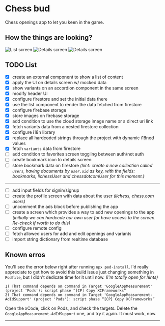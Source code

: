 # Chess bud

Chess openings app to let you keen in the game.

## How the things are looking?

![List screen](./assets/list.png 'List screen')
![Details screen](./assets/details1.png 'Details screen')
![Details screen](./assets/details2.png 'Details screen')

## TODO List

- [x] create an external component to show a list of content
- [x] apply the UI on details screen w/ mocked data
- [x] show variants on an accordion component in the same screen
- [x] modify header UI
- [x] configure firestore and set the initial data there
- [x] use the list component to render the data fetched from firestore
- [x] configure firebase storage
- [x] store images on firebase storage
- [x] add condition to use the cloud storage image name or a direct uri link
- [x] fetch variants data from a nested firestore collection
- [x] configure i18n library
- [x] replace all hardcoded strings through the project with dynamic i18ned values
- [x] fetch `variants` data from firestore
- [ ] add condition to favorites screen toggling between auth/not auth
- [ ] create bookmark icon to details screen
- [ ] store bookmark data on firestore _(hint: create a new collection called `users`, having documents by `user.uid` as key, with the fields: bookmarks, lichessUser and chessdotcomUser for this moment.)_

---

- [ ] add input fields for signin/signup
- [ ] create the profile screen with data about the user _(lichess, chess.com users)_
- [ ] uncomment the ads block before publishing the app
- [ ] create a screen which provides a way to add new openings to the app _(initially we can hardcode our own user for have access to the screen. Re-check if worth to do this)_
- [ ] configure remote config
- [ ] fetch allowed users for add and edit openings and variants
- [ ] import string dictionary from realtime database

## Known erros

You'll see the error below right after running `npx pod-install`. I'd really appreciate to get how to avoid this build issue just changing something in `Podfile`, but I didn't dedicate time for it until now. _(I'm totally open for hints)_

```shell
1) That command depends on command in Target 'GoogleAppMeasurement' (project 'Pods'): script phase “[CP] Copy XCFrameworks”
2) That command depends on command in Target 'GoogleAppMeasurement-AdIdSupport' (project 'Pods'): script phase “[CP] Copy XCFrameworks”
```

Open the xCode, click on Pods, and check the targets. Delete the `GoogleAppMeasurement-AdIdSupport` one, and try it again. It must work, now.

---

